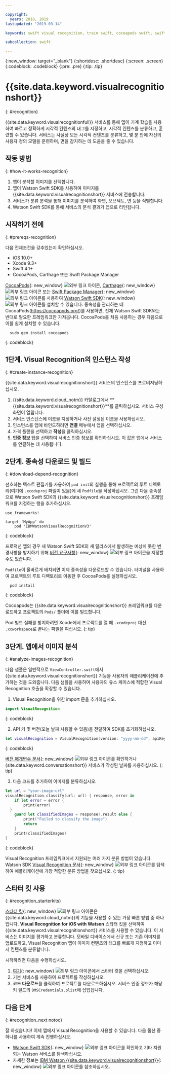```yaml
---

copyright:
  years: 2018, 2019
lastupdated: "2019-03-14"

keywords: swift visual recognition, train swift, cocoapods swift, swift sdk install, starter kit watson swift, image swift classify, machine learning swift

subcollection: swift

---
```


{:new_window: target="_blank"}
{:shortdesc: .shortdesc}
{:screen: .screen}
{:codeblock: .codeblock}
{:pre: .pre}
{:tip: .tip}

# {{site.data.keyword.visualrecognitionshort}}
{: #recognition}

{{site.data.keyword.visualrecognitionfull}} 서비스를 통해 앱이 기계 학습을 사용하여 빠르고 정확하게 시각적 컨텐츠의 태그를 지정하고, 시각적 컨텐츠를 분류하고, 훈련할 수 있습니다. 서비스는 사실상 모든 시각적 컨텐츠를 분류하고, 몇 분 안에 자신의 사용자 정의 모델을 훈련하며, 면을 감지하는 데 도움을 줄 수 있습니다.

## 작동 방법
{: #how-it-works-recognition}

1. 앱이 분석할 이미지를 선택합니다.
2. 앱이 Watson Swift SDK를 사용하여 이미지를 {{site.data.keyword.visualrecognitionshort}} 서비스에 전송합니다.
3. 서비스가 분류 분석을 통해 이미지를 분석하여 화면, 오브젝트, 면 등을 식별합니다.
4. Watson Swift SDK를 통해 서비스의 분석 결과가 앱으로 리턴됩니다.

## 시작하기 전에
{: #prereqs-recognition}

다음 전제조건을 갖추었는지 확인하십시오.

* iOS 10.0+
* Xcode 9.3+
* Swift 4.1+
* CocoaPods, Carthage 또는 Swift Package Manager

[CocoaPods](https://github.com/watson-developer-cloud/swift-sdk#cocoapods){: new_window} ![외부 링크 아이콘](../../icons/launch-glyph.svg "외부 링크 아이콘"), [Carthage](https://github.com/watson-developer-cloud/swift-sdk#carthage){: new_window} ![외부 링크 아이콘](../../icons/launch-glyph.svg "외부 링크 아이콘") 또는 [Swift Package Manager](https://github.com/watson-developer-cloud/swift-sdk#swift-package-manager){: new_window} ![외부 링크 아이콘](../../icons/launch-glyph.svg "외부 링크 아이콘")를 사용하여 [Watson Swift SDK](https://github.com/watson-developer-cloud/swift-sdk){: new_window} ![외부 링크 아이콘](../../icons/launch-glyph.svg "외부 링크 아이콘")를 설치할 수 있습니다. 종속성을 관리하는 데 CocoaPods(https://cocoapods.org/)를 사용하면, 전체 Watson Swift SDK와는 반대로 필요한 프레임워크만 가져옵니다. CocoaPods를 처음 사용하는 경우 다음으로 이를 쉽게 설치할 수 있습니다.
```console
  sudo gem install cocoapods
```
{: codeblock}

## 1단계. Visual Recognition의 인스턴스 작성
{: #create-instance-recognition}

{{site.data.keyword.visualrecognitionshort}} 서비스의 인스턴스를 프로비저닝하십시오.

1. {{site.data.keyword.cloud_notm}} 카탈로그에서 **{{site.data.keyword.visualrecognitionshort}}**를 클릭하십시오. 서비스 구성 화면이 열립니다.
2. 서비스 인스턴스에 이름을 지정하거나 사전 설정된 이름을 사용하십시오.
3. 인스턴스를 앱에 바인드하려면 **연결** 메뉴에서 앱을 선택하십시오.
4. 가격 플랜을 선택하고 **작성**을 클릭하십시오.
5. **인증 정보** 탭을 선택하여 서비스 인증 정보를 확인하십시오. 이 값은 앱에서 서비스를 연결하는 데 사용됩니다.

## 2단계. 종속성 다운로드 및 빌드
{: #download-depend-recognition}

선호하는 텍스트 편집기를 사용하여 `pod init`의 실행을 통해 프로젝트의 루트 디렉토리(여기에 `.xcodeproj` 파일이 있음)에 새 `Podfile`을 작성하십시오. 그런 다음 종속성으로 Watson Swift SDK의 {{site.data.keyword.visualrecognitionshort}} 프레임워크를 지정하는 행을 추가하십시오.

```pod
use_frameworks!

target 'MyApp' do
    pod 'IBMWatsonVisualRecognitionV3'
```
{: codeblock}

프로덕션 앱의 경우 새 Watson Swift SDK의 새 릴리스에서 발생하는 예상치 못한 변경사항을 방지하기 위해 [버전 요구사항](https://guides.cocoapods.org/using/the-podfile.html#specifying-pod-versions){: new_window} ![외부 링크 아이콘](../../icons/launch-glyph.svg "외부 링크 아이콘")을 지정할 수도 있습니다.

`Podfile`이 올바르게 배치되면 이제 종속성을 다운로드할 수 있습니다. 터미널을 사용하여 프로젝트의 루트 디렉토리로 이동한 후 CocoaPods를 실행하십시오.

```console
  pod install
```
{: codeblock}

Cocoapods는 {{site.data.keyword.visualrecognitionshort}} 프레임워크를 다운로드하고 프로젝트의 `Pods/` 폴더에 이를 빌드합니다.

Pod 빌드 실패를 방지하려면 Xcode에서 프로젝트를 열 때 `.xcodeproj` 대신 `.xcworkspace`로 끝나는 파일을 여십시오.
{: tip}

## 3단계. 앱에서 이미지 분석
{: #analyze-images-recognition}

다음 샘플은 일반적으로 `ViewController.swift`에서 {{site.data.keyword.visualrecognitionshort}} 기능을 사용자의 애플리케이션에 추가하는 것을 도와줍니다. 다음 샘플을 사용하여 사용자의 유스 케이스에 적합한 Visual Recognition 호출을 확장할 수 있습니다.

1. Visual Recognition을 위한 import 문을 추가하십시오.
  ```swift
  import VisualRecognition
  ```
  {: codeblock}

2. API 키 및 버전(오늘 날짜 사용할 수 있음)을 전달하여 SDK를 초기화하십시오.
  ```swift
  let visualRecognition = VisualRecognition(version: "yyyy-mm-dd", apiKey: "your-api-key")
  ```
  {: codeblock}

  [버전 매개변수 문서](https://cloud.ibm.com/apidocs/visual-recognition#versioning){: new_window} ![외부 링크 아이콘](../../icons/launch-glyph.svg "외부 링크 아이콘")를 확인하거나 {site.data.keyword.conversationshort}} 서비스가 작성된 날짜를 사용하십시오.
  {: tip}

3. 다음 코드를 추가하여 이미지를 분류하십시오.
  ```swift
  let url = "your-image-url"
  visualRecognition.classify(url: url) { response, error in
      if let error = error {
          print(error)
    }
      guard let classifiedImages = response?.result else {
          print("Failed to classify the image")
          return
      }
      print(classifiedImages)
  }
  ```
  {: codeblock}

Visual Recognition 프레임워크에서 지원되는 여러 가지 분류 방법이 있습니다. Watson SDK [Visual Recognition 문서](https://watson-developer-cloud.github.io/swift-sdk/services/VisualRecognitionV3/index.html){: new_window} ![외부 링크 아이콘](../../icons/launch-glyph.svg "외부 링크 아이콘")를 탐색하여 애플리케이션에 가장 적합한 분류 방법을 찾으십시오.
{: tip}

## 스타터 킷 사용
{: #recognition_starterkits}

[스타터 킷](https://cloud.ibm.com/developer/appledevelopment/starter-kits){: new_window} ![외부 링크 아이콘](../../icons/launch-glyph.svg "외부 링크 아이콘")은 {{site.data.keyword.cloud_notm}}의 기능을 사용할 수 있는 가장 빠른 방법 중 하나입니다. **Visual Recognition for iOS with Watson** 스타터 킷을 선택하여 {{site.data.keyword.visualrecognitionshort}} 서비스를 사용할 수 있습니다. 이 서비스는 이미지를 평가하고 분류합니다. 모바일 디바이스에서 신규 또는 기존 이미지를 업로드하고, Visual Recognition 앱이 이미지 컨텐츠의 태그를 빠르게 지정하고 이미지 컨텐츠를 분류합니다.

시작하려면 다음을 수행하십시오.
1. [여기](https://cloud.ibm.com/developer/appledevelopment/starter-kits/visual-recognition-for-ios-with-watson){: new_window} ![외부 링크 아이콘](../../icons/launch-glyph.svg "외부 링크 아이콘")에서 스타터 킷을 선택하십시오.
2. 기본 서비스를 사용하여 프로젝트를 작성하십시오.
3. **코드 다운로드**를 클릭하여 프로젝트를 다운로드하십시오. 서비스 인증 정보가 해당 키 필드의 `BMSCredentials.plist`에 삽입됩니다.

## 다음 단계
{: #recognition_next notoc}

잘 하셨습니다! 이제 앱에서 Visual Recognition을 사용할 수 있습니다. 다음 옵션 중 하나를 사용하여 계속 진행하십시오.
* [Watson Swift SDK](https://github.com/watson-developer-cloud/swift-sdk){: new_window} ![외부 링크 아이콘](../../icons/launch-glyph.svg "외부 링크 아이콘")를 확인하고 기타 지원되는 Watson 서비스를 탐색하십시오. 
* 자세한 정보는 [IBM Watson {{site.data.keyword.visualrecognitionshort}}](https://www.ibm.com/watson/services/visual-recognition/){: new_window} ![외부 링크 아이콘](../../icons/launch-glyph.svg "외부 링크 아이콘")를 참조하십시오.
